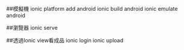 ##模擬機
ionic platform add android
ionic build android
ionic emulate android

##瀏覽器
ionic serve

##透過Ionic view看成品
ionic login
ionic upload
